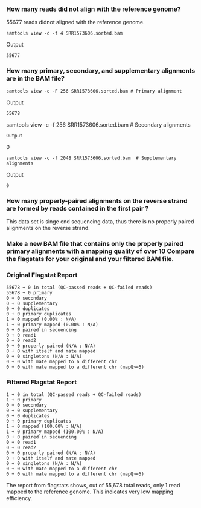 ### How many reads did not align with the reference genome?
55677 reads didnot aligned with the reference genome. 
```
samtools view -c -f 4 SRR1573606.sorted.bam
```
Output
```
55677
```
### How many primary, secondary, and supplementary alignments are in the BAM file?
```
samtools view -c -F 256 SRR1573606.sorted.bam # Primary alignment
```
Output
```
55678
```
samtools view -c -f 256 SRR1573606.sorted.bam  # Secondary alignments
```
Output
```
0
```
samtools view -c -f 2048 SRR1573606.sorted.bam  # Supplementary alignments
```
Output
```
0
```

### How many properly-paired alignments on the reverse strand are formed by reads contained in the first pair ?
 This data set is singe end sequencing data, thus there is no properly paired alignments on the reverse strand.

### Make a new BAM file that contains only the properly paired primary alignments with a mapping quality of over 10 Compare the flagstats for your original and your filtered BAM file.

### Original Flagstat Report

```
55678 + 0 in total (QC-passed reads + QC-failed reads)
55678 + 0 primary
0 + 0 secondary
0 + 0 supplementary
0 + 0 duplicates
0 + 0 primary duplicates
1 + 0 mapped (0.00% : N/A)
1 + 0 primary mapped (0.00% : N/A)
0 + 0 paired in sequencing
0 + 0 read1
0 + 0 read2
0 + 0 properly paired (N/A : N/A)
0 + 0 with itself and mate mapped
0 + 0 singletons (N/A : N/A)
0 + 0 with mate mapped to a different chr
0 + 0 with mate mapped to a different chr (mapQ>=5)
```

### Filtered Flagstat Report
```
1 + 0 in total (QC-passed reads + QC-failed reads)
1 + 0 primary
0 + 0 secondary
0 + 0 supplementary
0 + 0 duplicates
0 + 0 primary duplicates
1 + 0 mapped (100.00% : N/A)
1 + 0 primary mapped (100.00% : N/A)
0 + 0 paired in sequencing
0 + 0 read1
0 + 0 read2
0 + 0 properly paired (N/A : N/A)
0 + 0 with itself and mate mapped
0 + 0 singletons (N/A : N/A)
0 + 0 with mate mapped to a different chr
0 + 0 with mate mapped to a different chr (mapQ>=5)
```

The report from flagstats shows, out of 55,678 total reads, only 1 read mapped to the reference genome. This indicates very low mapping efficiency. 
